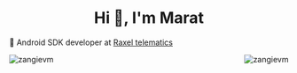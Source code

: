 <h1 align="center">Hi 👋, I'm Marat</h1>

🔭 Android SDK developer at [Raxel telematics](https://www.raxeltelematics.com/)

<p><img align="left" src="https://github-readme-stats.vercel.app/api/top-langs?username=zangievm&show_icons=true&locale=en&layout=compact" alt="zangievm" /></p>

<p>&nbsp;<img align="right" src="https://github-readme-stats.vercel.app/api?username=zangievm&show_icons=true&locale=en" alt="zangievm" /></p>
